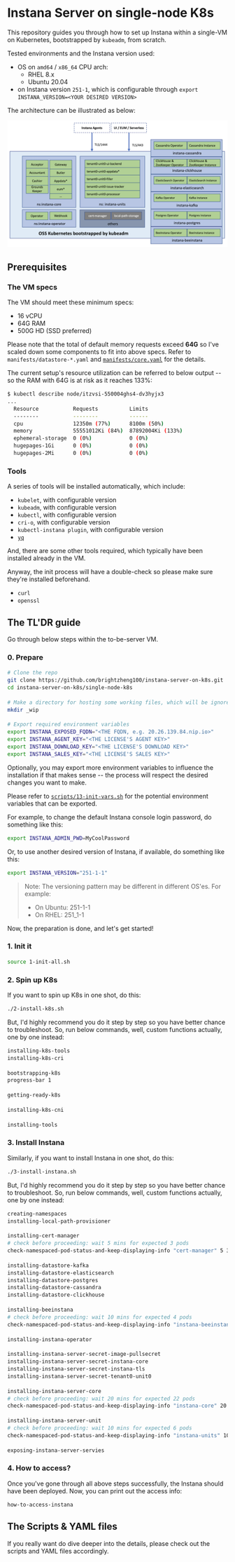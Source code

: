 # Instana Server on single-node K8s

This repository guides you through how to set up Instana within a single-VM on Kubernetes, bootstrapped by `kubeadm`, from scratch.

Tested environments and the Instana version used:

- OS on `amd64` / `x86_64` CPU arch:
  - RHEL 8.x
  - Ubuntu 20.04
- on Instana version `251-1`, which is configurable through `export INSTANA_VERSION=<YOUR DESIRED VERSION>`


The architecture can be illustrated as below:

![Architecture of Instana Server](./misc/architecture.png)



## Prerequisites

### The VM specs

The VM should meet these minimum specs:
- 16 vCPU
- 64G RAM
- 500G HD (SSD preferred)

Please note that the total of default memory requests exceed **64G** so I've scaled down some components to fit into above specs.
Refer to `manifests/datastore-*.yaml` and [`manifests/core.yaml`](./manifests/core.yaml) for the details.

The current setup's resource utilization can be referred to below output -- so the RAM with 64G is at risk as it reaches 133%:

```sh
$ kubectl describe node/itzvsi-550004ghs4-dv3hyjx3
...
  Resource           Requests          Limits
  --------           --------          ------
  cpu                12350m (77%)      8100m (50%)
  memory             55551012Ki (84%)  87892004Ki (133%)
  ephemeral-storage  0 (0%)            0 (0%)
  hugepages-1Gi      0 (0%)            0 (0%)
  hugepages-2Mi      0 (0%)            0 (0%)
```


### Tools

A series of tools will be installed automatically, which include:
- `kubelet`, with configurable version
- `kubeadm`, with configurable version
- `kubectl`, with configurable version
- `cri-o`, with configurable version
- `kubectl-instana plugin`, with configurable version
- [`yq`](https://github.com/mikefarah/yq)

And, there are some other tools required, which typically have been installed already in the VM.

Anyway, the init process will have a double-check so please make sure they're installed beforehand.
- `curl`
- `openssl`


## The TL'DR guide

Go through below steps within the to-be-server VM.

### 0. Prepare

```sh
# Clone the repo
git clone https://github.com/brightzheng100/instana-server-on-k8s.git
cd instana-server-on-k8s/single-node-k8s

# Make a directory for hosting some working files, which will be ignored by Git
mkdir _wip

# Export required environment variables
export INSTANA_EXPOSED_FQDN="<THE FQDN, e.g. 20.26.139.84.nip.io>"
export INSTANA_AGENT_KEY="<THE LICENSE'S AGENT KEY>"
export INSTANA_DOWNLOAD_KEY="<THE LICENSE'S DOWNLOAD KEY>"
export INSTANA_SALES_KEY="<THE LICENSE'S SALES KEY>"
```

Optionally, you may export more environment variables to influence the installation if that makes sense -- the process will respect the desired changes you want to make.

Please refer to [`scripts/13-init-vars.sh`](./scripts/13-init-vars.sh) for the potential environment variables that can be exported.

For example, to change the default Instana console login password, do something like this:

```sh
export INSTANA_ADMIN_PWD=MyCoolPassword
```

Or, to use another desired version of Instana, if available, do something like this:

```sh
export INSTANA_VERSION="251-1-1"
```

> Note: The versioning pattern may be different in different OS'es. For example:
> - On Ubuntu: 251-1-1
> - On RHEL: 251_1-1

Now, the preparation is done, and let's get started!


### 1. Init it

```sh
source 1-init-all.sh
```


### 2. Spin up K8s

If you want to spin up K8s in one shot, do this:

```sh
./2-install-k8s.sh
```

But, I'd highly recommend you do it step by step so you have better chance to troubleshoot.
So, run below commands, well, custom functions actually, one by one instead:

```sh
installing-k8s-tools
installing-k8s-cri

bootstrapping-k8s
progress-bar 1

getting-ready-k8s

installing-k8s-cni

installing-tools
```

### 3. Install Instana

Similarly, if you want to install Instana in one shot, do this:

```sh
./3-install-instana.sh
```

But, I'd highly recommend you do it step by step so you have better chance to troubleshoot.
So, run below commands, well, custom functions actually, one by one instead:

```sh
creating-namespaces
installing-local-path-provisioner

installing-cert-manager
# check before proceeding: wait 5 mins for expected 3 pods
check-namespaced-pod-status-and-keep-displaying-info "cert-manager" 5 3 "kubectl get pod -n cert-manager"

installing-datastore-kafka
installing-datastore-elasticsearch
installing-datastore-postgres
installing-datastore-cassandra
installing-datastore-clickhouse

installing-beeinstana
# check before proceeding: wait 10 mins for expected 4 pods
check-namespaced-pod-status-and-keep-displaying-info "instana-beeinstana" 10 4 "kubectl get pod -n instana-beeinstana"

installing-instana-operator

installing-instana-server-secret-image-pullsecret
installing-instana-server-secret-instana-core
installing-instana-server-secret-instana-tls
installing-instana-server-secret-tenant0-unit0

installing-instana-server-core
# check before proceeding: wait 20 mins for expected 22 pods
check-namespaced-pod-status-and-keep-displaying-info "instana-core" 20 22 "kubectl get pod -n instana-core"

installing-instana-server-unit
# check before proceeding: wait 10 mins for expected 6 pods
check-namespaced-pod-status-and-keep-displaying-info "instana-units" 10 6 "kubectl get pod -n instana-units"

exposing-instana-server-servies
```

### 4. How to access?

Once you've gone through all above steps successfully, the Instana should have been deployed.
Now, you can print out the access info:

```sh
how-to-access-instana
```

## The Scripts & YAML files

If you really want do dive deeper into the details, please check out the scripts and YAML files accordingly.

